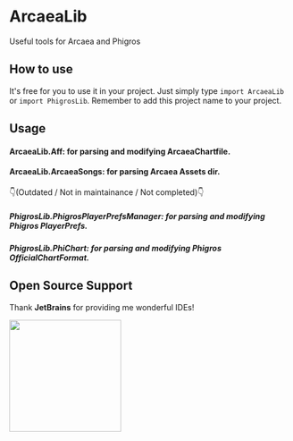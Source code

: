 # ArcaeaLib
Useful tools for Arcaea and Phigros
<br/>
## How to use
It's free for you to use it in your project. Just simply type
`
import ArcaeaLib
`
or 
`
import PhigrosLib
`. Remember to add this project name to your project.
## Usage
#### ArcaeaLib.Aff: for parsing and modifying ArcaeaChartfile.
#### ArcaeaLib.ArcaeaSongs: for parsing Arcaea Assets dir.
👇(Outdated / Not in maintainance / Not completed)👇
##### PhigrosLib.PhigrosPlayerPrefsManager: for parsing and modifying Phigros PlayerPrefs.
##### PhigrosLib.PhiChart: for parsing and modifying Phigros OfficialChartFormat.
## Open Source Support
Thank **JetBrains** for providing me wonderful IDEs!

[<img src="https://resources.jetbrains.com/storage/products/company/brand/logos/jb_beam.svg" width="200"/>](https://www.jetbrains.com/)
